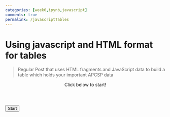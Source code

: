 ```yaml
---
categories: [week6,ipynb,javascript]
comments: true
permalink: /javascriptTables
---
```


# Using javascript and HTML format for tables
> Regular Post that uses HTML fragments and JavaScript data to build a table which holds your important APCSP data

<div class="container">
    <header class="pb-3 mb-4 border-bottom border-primary text-dark">
        <span class="fs-4">Click below to start!</span>
    </header>
    <button onclick="start()" id="Sort!">Start</button>
    <div id="container" class="container py-4">
    </div>
</div>

<script>
    function start() {
        //Define data
        function data(name, github, fastpages) {
            this.name = name;
            this.git = github;
            this.fastpages = fastpages;
        }

        Data.prototype.setRole = function(role) {
            this.role = role;
        }
        Data.prototype.toJSON = function() {
            const obj = {name: this.name, github: this.github, fastpages: this.fastpages};
            const json = JSON.stringify(obj);
            return json;
        }

        // make a new Person and assign to variable teacher
        var data = new Data("Mr M", "jm1021", "4");  // object type is easy to work with in JavaScript
        logItType(teacher);  // before role
        logItType(teacher.toJSON());  // ok to do this even though role is not yet defined

        // output of Object and JSON/string associated with Teacher
        teacher.setRole("Teacher");   // set the role
        logItType(teacher); 
        logItType(teacher.toJSON());  
            }
</script>